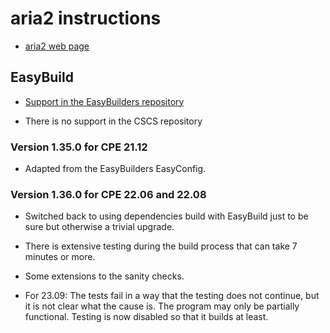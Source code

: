# aria2 instructions

-   [aria2 web page](https://aria2.github.io/)
    

## EasyBuild

-   [Support in the EasyBuilders repository](https://github.com/easybuilders/easybuild-easyconfigs/tree/develop/easybuild/easyconfigs/a/aria2)

-   There is no support in the CSCS repository


### Version 1.35.0 for CPE 21.12

-   Adapted from the EasyBuilders EasyConfig.


### Version 1.36.0 for CPE 22.06 and 22.08

-   Switched back to using dependencies build with EasyBuild just to
    be sure but otherwise a trivial upgrade.

-   There is extensive testing during the build process that can take 7 
    minutes or more.

-   Some extensions to the sanity checks.

-   For 23.09: The tests fail in a way that the testing does not continue, but it 
    is not clear what the cause is. The program may only be partially functional.
    Testing is now disabled so that it builds at least.
